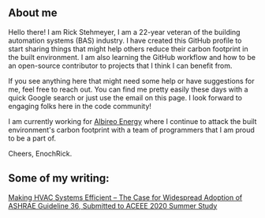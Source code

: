 ## About me

Hello there!  I am Rick Stehmeyer, I am a 22-year veteran of the building automation systems (BAS) industry.  I have created this GitHub profile to start sharing things that might help others reduce their carbon footprint in the built environment. I am also learning the GitHub workflow and how to be an open-source contributor to projects that I think I can benefit from. 

If you see anything here that might need some help or have suggestions for me, feel free to reach out.  You can find me pretty easily these days with a quick Google search or just use the email on this page.  I look forward to engaging folks here in the code community! 

I am currently working for [Albireo Energy](https://www.albireoenergy.com/solutions/beyond-analytics/) where I continue to attack the built environment's carbon footprint with a team of programmers that I am proud to be a part of. 

Cheers, EnochRick. 


## Some of my writing:

[Making HVAC Systems Efficient – The Case for Widespread Adoption of ASHRAE Guideline 36, Submitted to ACEEE 2020 Summer Study](https://www.linkedin.com/pulse/making-hvac-systems-efficient-case-widespread-ashrae-36-stehmeyer/)
